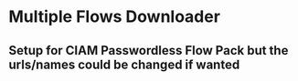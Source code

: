# Multiple Flows Downloader

## Setup for CIAM Passwordless Flow Pack but the urls/names could be changed if wanted